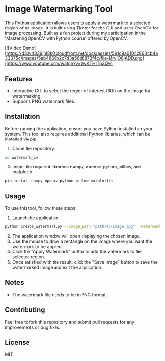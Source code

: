 # Image Watermarking Tool

This Python application allows users to apply a watermark to a selected region of an image. It is built using Tkinter for the GUI and uses OpenCV for image processing. Built as a fun project during my participation in the 'Mastering OpenCV with Python course' offered by OpenCV.

[![Video Demo][https://d33v4339jhl8k0.cloudfront.net/docs/assets/591c8a010428634b4a33375c/images/5ab4866b2c7d3a56d8873f4c/file-MrylO8jADD.png](https://www.youtube.com/watch?v=0wKTHITp3Qw)

## Features

- Interactive GUI to select the region of interest (ROI) on the image for watermarking.
- Supports PNG watermark files.

## Installation

Before running the application, ensure you have Python installed on your system. This tool also requires additional Python libraries, which can be installed via pip.

1. Clone the repository.

```bash
cd watermark_cv
```

2. Install the required libraries: numpy, opencv-python, pillow, and matplotlib.

```bash
pip install numpy opencv-python pillow matplotlib
```

## Usage

To use this tool, follow these steps:

1. Launch the application.

```bash
python create_watermark.py --image_path "path/to/image.jpg" --watermark_path "path/to/watermark.png"
```
2. The application window will open displaying the chosen image.
3. Use the mouse to draw a rectangle on the image where you want the watermark to be applied.
4. Click the "Apply Watermark" button to add the watermark to the selected region.
5. Once satisfied with the result, click the "Save Image" button to save the watermarked image and exit the application.

## Notes

- The watermark file needs to be in PNG format.

## Contributing

Feel free to fork this repository and submit pull requests for any improvements or bug fixes.

## License

MIT

